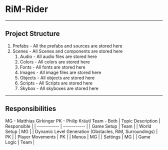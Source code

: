 # RiM-Rider
---
## Project Structure
1. Prefabs - All the prefabs and sources are stored here
2. Scenes - All Scenes and components are stored here
	1. Audio -	All audio files are stored here
	2. Colors - All colors are stored here
	3. Fonts - All fonts are stored here
	4. Images - All image files are stored here
	5. Objects - All objects are stored here
	6. Scripts - All Scripts are stored here
	7. Skybox - All skyboxes are stored here
---
## Responsibilities
MG - Matthias Girkinger
PK - Philip Kräutl
Team - Both
| Topic Description | Responsible |
| ----------- | ----------- |
| Game Setup | Team |
| World Setup | MG |
| Dynamic Level Generation (Obstacles, RiM, Surroundings) | PK |
| Player Movements | PK |
| Menus | MG |
| Settings | MG |
| Game Logic | Team |